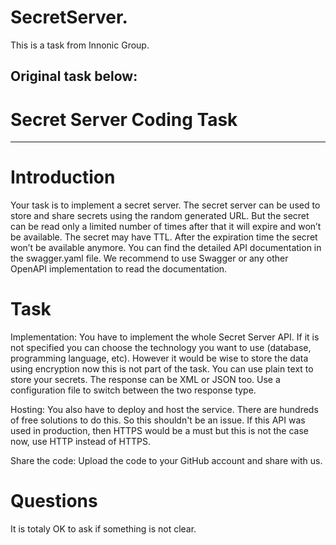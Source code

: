 # SecretServer.

This is a task from Innonic Group.

Original task below:
-

# Secret Server Coding Task
---
# Introduction
Your task is to implement a secret server. The secret server can be used to store and share secrets using the random generated URL. But the secret can be read only a limited number of times after that it will expire and won’t be available. The secret may have TTL. After the expiration time the secret won’t be available anymore. You can find the detailed API documentation in the swagger.yaml file. We recommend to use Swagger or any other OpenAPI implementation to read the documentation.

# Task
Implementation: You have to implement the whole Secret Server API. If it is not specified you can choose the technology you want to use (database, programming language, etc). However it would be wise to store the data using encryption now this is not part of the task. You can use plain text to store your secrets. The response can be XML or JSON too. Use a configuration file to switch between the two response type.

Hosting: You also have to deploy and host the service. There are hundreds of free solutions to do this. So this shouldn't be an issue. If this API was used in production, then HTTPS would be a must but this is not the case now, use HTTP instead of HTTPS.

Share the code: Upload the code to your GitHub account and share with us.

# Questions
It is totaly OK to ask if something is not clear.
